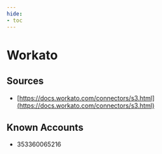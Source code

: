 ```yaml
---
hide:
- toc
---
```


# Workato

## Sources

*   [https://docs.workato.com/connectors/s3.html](https://docs.workato.com/connectors/s3.html)

## Known Accounts

*   353360065216